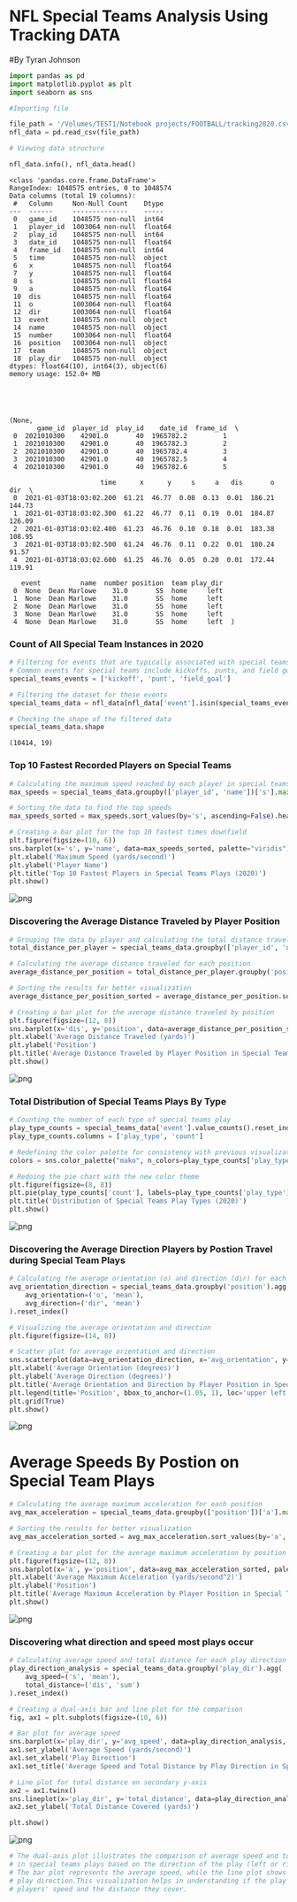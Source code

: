 # NFL Special Teams Analysis Using Tracking DATA
#By Tyran Johnson


```python
import pandas as pd
import matplotlib.pyplot as plt
import seaborn as sns

```


```python
#Importing file

file_path = '/Volumes/TEST1/Notebook projects/FOOTBALL/tracking2020.csv'
nfl_data = pd.read_csv(file_path)

```


```python
# Viewing data structure

nfl_data.info(), nfl_data.head()

```

    <class 'pandas.core.frame.DataFrame'>
    RangeIndex: 1048575 entries, 0 to 1048574
    Data columns (total 19 columns):
     #   Column     Non-Null Count    Dtype  
    ---  ------     --------------    -----  
     0   game_id    1048575 non-null  int64  
     1   player_id  1003064 non-null  float64
     2   play_id    1048575 non-null  int64  
     3   date_id    1048575 non-null  float64
     4   frame_id   1048575 non-null  int64  
     5   time       1048575 non-null  object 
     6   x          1048575 non-null  float64
     7   y          1048575 non-null  float64
     8   s          1048575 non-null  float64
     9   a          1048575 non-null  float64
     10  dis        1048575 non-null  float64
     11  o          1003064 non-null  float64
     12  dir        1003064 non-null  float64
     13  event      1048575 non-null  object 
     14  name       1048575 non-null  object 
     15  number     1003064 non-null  float64
     16  position   1003064 non-null  object 
     17  team       1048575 non-null  object 
     18  play_dir   1048575 non-null  object 
    dtypes: float64(10), int64(3), object(6)
    memory usage: 152.0+ MB





    (None,
           game_id  player_id  play_id    date_id  frame_id  \
     0  2021010300    42901.0       40  1965782.2         1   
     1  2021010300    42901.0       40  1965782.3         2   
     2  2021010300    42901.0       40  1965782.4         3   
     3  2021010300    42901.0       40  1965782.5         4   
     4  2021010300    42901.0       40  1965782.6         5   
     
                           time      x      y     s     a   dis       o     dir  \
     0  2021-01-03T18:03:02.200  61.21  46.77  0.08  0.13  0.01  186.21  144.73   
     1  2021-01-03T18:03:02.300  61.22  46.77  0.11  0.19  0.01  184.87  126.09   
     2  2021-01-03T18:03:02.400  61.23  46.76  0.10  0.18  0.01  183.38  108.95   
     3  2021-01-03T18:03:02.500  61.24  46.76  0.11  0.22  0.01  180.24   91.57   
     4  2021-01-03T18:03:02.600  61.25  46.76  0.05  0.20  0.01  172.44  119.91   
     
       event          name  number position  team play_dir  
     0  None  Dean Marlowe    31.0       SS  home     left  
     1  None  Dean Marlowe    31.0       SS  home     left  
     2  None  Dean Marlowe    31.0       SS  home     left  
     3  None  Dean Marlowe    31.0       SS  home     left  
     4  None  Dean Marlowe    31.0       SS  home     left  )



### Count of All Special Team Instances in 2020


```python
# Filtering for events that are typically associated with special teams
# Common events for special teams include kickoffs, punts, and field goals
special_teams_events = ['kickoff', 'punt', 'field_goal']

# Filtering the dataset for these events
special_teams_data = nfl_data[nfl_data['event'].isin(special_teams_events)]

# Checking the shape of the filtered data
special_teams_data.shape
```




    (10414, 19)



### Top 10 Fastest Recorded Players on Special Teams


```python
# Calculating the maximum speed reached by each player in special teams plays
max_speeds = special_teams_data.groupby(['player_id', 'name'])['s'].max().reset_index()

# Sorting the data to find the top speeds
max_speeds_sorted = max_speeds.sort_values(by='s', ascending=False).head(10)

# Creating a bar plot for the top 10 fastest times downfield
plt.figure(figsize=(10, 6))
sns.barplot(x='s', y='name', data=max_speeds_sorted, palette="viridis")
plt.xlabel('Maximum Speed (yards/second)')
plt.ylabel('Player Name')
plt.title('Top 10 Fastest Players in Special Teams Plays (2020)')
plt.show()

```


    
![png](output_7_0.png)
    


### Discovering the Average Distance Traveled by Player Position


```python
# Grouping the data by player and calculating the total distance traveled during special teams plays
total_distance_per_player = special_teams_data.groupby(['player_id', 'name', 'position'])['dis'].sum().reset_index()

# Calculating the average distance traveled for each position
average_distance_per_position = total_distance_per_player.groupby('position')['dis'].mean().reset_index()

# Sorting the results for better visualization
average_distance_per_position_sorted = average_distance_per_position.sort_values(by='dis', ascending=False)

# Creating a bar plot for the average distance traveled by position
plt.figure(figsize=(12, 8))
sns.barplot(x='dis', y='position', data=average_distance_per_position_sorted, palette="mako")
plt.xlabel('Average Distance Traveled (yards)')
plt.ylabel('Position')
plt.title('Average Distance Traveled by Player Position in Special Teams Plays (2020)')
plt.show()

```


    
![png](output_9_0.png)
    


### Total Distribution of Special Teams Plays By Type


```python
# Counting the number of each type of special teams play
play_type_counts = special_teams_data['event'].value_counts().reset_index()
play_type_counts.columns = ['play_type', 'count']
```


```python
# Redefining the color palette for consistency with previous visualizations
colors = sns.color_palette("mako", n_colors=play_type_counts['play_type'].nunique())

# Redoing the pie chart with the new color theme
plt.figure(figsize=(8, 8))
plt.pie(play_type_counts['count'], labels=play_type_counts['play_type'], autopct='%1.1f%%', startangle=140, colors=colors)
plt.title('Distribution of Special Teams Play Types (2020)')
plt.show()
```


    
![png](output_12_0.png)
    


### Discovering the Average Direction Players by Postion Travel during Special Team Plays


```python
# Calculating the average orientation (o) and direction (dir) for each position
avg_orientation_direction = special_teams_data.groupby('position').agg(
    avg_orientation=('o', 'mean'),
    avg_direction=('dir', 'mean')
).reset_index()

# Visualizing the average orientation and direction
plt.figure(figsize=(14, 8))

# Scatter plot for average orientation and direction
sns.scatterplot(data=avg_orientation_direction, x='avg_orientation', y='avg_direction', hue='position', palette="mako", s=100)
plt.xlabel('Average Orientation (degrees)')
plt.ylabel('Average Direction (degrees)')
plt.title('Average Orientation and Direction by Player Position in Special Teams Plays (2020)')
plt.legend(title='Position', bbox_to_anchor=(1.05, 1), loc='upper left')
plt.grid(True)
plt.show()
```


    
![png](output_14_0.png)
    


# Average Speeds By Postion on Special Team Plays


```python
# Calculating the average maximum acceleration for each position
avg_max_acceleration = special_teams_data.groupby(['position'])['a'].max().reset_index()

# Sorting the results for better visualization
avg_max_acceleration_sorted = avg_max_acceleration.sort_values(by='a', ascending=False)

# Creating a bar plot for the average maximum acceleration by position
plt.figure(figsize=(12, 8))
sns.barplot(x='a', y='position', data=avg_max_acceleration_sorted, palette="mako")
plt.xlabel('Average Maximum Acceleration (yards/second^2)')
plt.ylabel('Position')
plt.title('Average Maximum Acceleration by Player Position in Special Teams Plays (2020)')
plt.show()

```


    
![png](output_16_0.png)
    


### Discovering what direction and speed most plays occur


```python
# Calculating average speed and total distance for each play direction
play_direction_analysis = special_teams_data.groupby('play_dir').agg(
    avg_speed=('s', 'mean'),
    total_distance=('dis', 'sum')
).reset_index()

# Creating a dual-axis bar and line plot for the comparison
fig, ax1 = plt.subplots(figsize=(10, 6))

# Bar plot for average speed
sns.barplot(x='play_dir', y='avg_speed', data=play_direction_analysis, ax=ax1, color='lightblue', alpha=0.6)
ax1.set_ylabel('Average Speed (yards/second)')
ax1.set_xlabel('Play Direction')
ax1.set_title('Average Speed and Total Distance by Play Direction in Special Teams (2020)')

# Line plot for total distance on secondary y-axis
ax2 = ax1.twinx()
sns.lineplot(x='play_dir', y='total_distance', data=play_direction_analysis, ax=ax2, color='darkblue', marker='o')
ax2.set_ylabel('Total Distance Covered (yards)')

plt.show()

```


    
![png](output_18_0.png)
    



```python
# The dual-axis plot illustrates the comparison of average speed and total distance covered by players 
# in special teams plays based on the direction of the play (left or right) during the 2020 NFL season. 
# The bar plot represents the average speed, while the line plot shows the total distance covered for each 
# play direction.This visualization helps in understanding if the play direction significantly impacts the 
# players' speed and the distance they cover.
```
